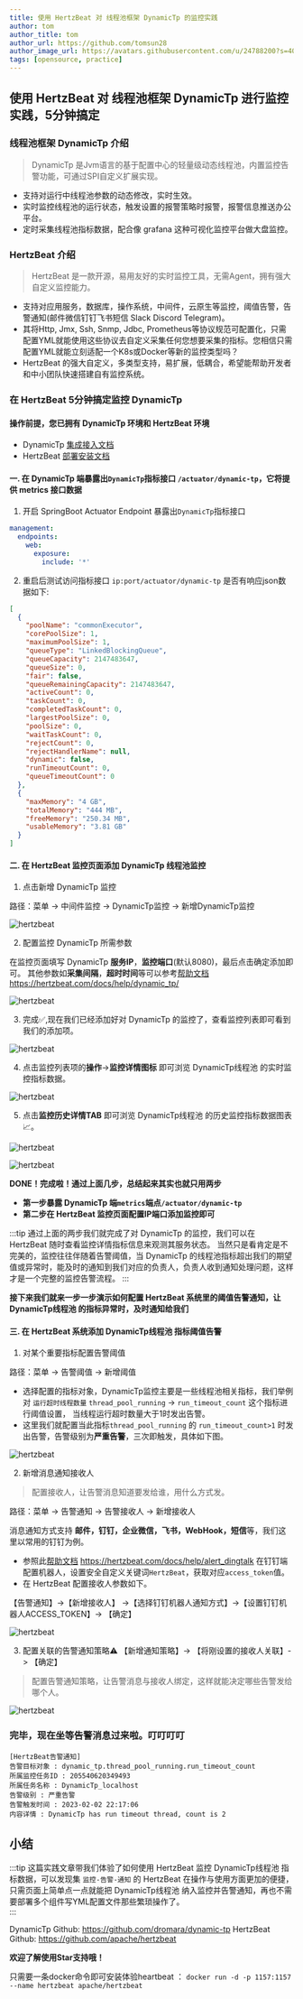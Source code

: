 ```yaml
---
title: 使用 HertzBeat 对 线程池框架 DynamicTp 的监控实践    
author: tom  
author_title: tom   
author_url: https://github.com/tomsun28  
author_image_url: https://avatars.githubusercontent.com/u/24788200?s=400&v=4  
tags: [opensource, practice]
---
```


## 使用 HertzBeat 对 线程池框架 DynamicTp 进行监控实践，5分钟搞定

### 线程池框架 DynamicTp 介绍

> DynamicTp 是Jvm语言的基于配置中心的轻量级动态线程池，内置监控告警功能，可通过SPI自定义扩展实现。

- 支持对运行中线程池参数的动态修改，实时生效。
- 实时监控线程池的运行状态，触发设置的报警策略时报警，报警信息推送办公平台。
- 定时采集线程池指标数据，配合像 grafana 这种可视化监控平台做大盘监控。

### HertzBeat 介绍

> HertzBeat 是一款开源，易用友好的实时监控工具，无需Agent，拥有强大自定义监控能力。

- 支持对应用服务，数据库，操作系统，中间件，云原生等监控，阈值告警，告警通知(邮件微信钉钉飞书短信 Slack Discord Telegram)。
- 其将Http, Jmx, Ssh, Snmp, Jdbc, Prometheus等协议规范可配置化，只需配置YML就能使用这些协议去自定义采集任何您想要采集的指标。您相信只需配置YML就能立刻适配一个K8s或Docker等新的监控类型吗？
- HertzBeat 的强大自定义，多类型支持，易扩展，低耦合，希望能帮助开发者和中小团队快速搭建自有监控系统。

### 在 HertzBeat 5分钟搞定监控 DynamicTp

#### 操作前提，您已拥有 DynamicTp 环境和 HertzBeat 环境

- DynamicTp [集成接入文档](https://dynamictp.cn/guide/use/quick-start.html)
- HertzBeat [部署安装文档](https://hertzbeat.com/docs/start/docker-deploy)

#### 一. 在 DynamicTp 端暴露出`DynamicTp`指标接口 `/actuator/dynamic-tp`，它将提供 metrics 接口数据

1. 开启 SpringBoot Actuator Endpoint 暴露出`DynamicTp`指标接口

```yaml
management:
  endpoints:
    web:
      exposure:
        include: '*'
```

2. 重启后测试访问指标接口 `ip:port/actuator/dynamic-tp` 是否有响应json数据如下:

```json
[
  {
    "poolName": "commonExecutor",
    "corePoolSize": 1,
    "maximumPoolSize": 1,
    "queueType": "LinkedBlockingQueue",
    "queueCapacity": 2147483647,
    "queueSize": 0,
    "fair": false,
    "queueRemainingCapacity": 2147483647,
    "activeCount": 0,
    "taskCount": 0,
    "completedTaskCount": 0,
    "largestPoolSize": 0,
    "poolSize": 0,
    "waitTaskCount": 0,
    "rejectCount": 0,
    "rejectHandlerName": null,
    "dynamic": false,
    "runTimeoutCount": 0,
    "queueTimeoutCount": 0
  },
  {
    "maxMemory": "4 GB",
    "totalMemory": "444 MB",
    "freeMemory": "250.34 MB",
    "usableMemory": "3.81 GB"
  }
]
```

#### 二. 在 HertzBeat 监控页面添加 DynamicTp 线程池监控

1. 点击新增 DynamicTp 监控

路径：菜单 -> 中间件监控 -> DynamicTp监控 -> 新增DynamicTp监控

![hertzbeat](/img/blog/monitor-dynamic-tp-1.png)

2. 配置监控 DynamicTp 所需参数

在监控页面填写 DynamicTp **服务IP**，**监控端口**(默认8080)，最后点击确定添加即可。
其他参数如**采集间隔**，**超时时间**等可以参考[帮助文档](https://hertzbeat.com/docs/help/dynamic_tp/) <https://hertzbeat.com/docs/help/dynamic_tp/>

![hertzbeat](/img/blog/monitor-dynamic-tp-2.png)

3. 完成✅,现在我们已经添加好对 DynamicTp 的监控了，查看监控列表即可看到我们的添加项。

![hertzbeat](/img/blog/monitor-dynamic-tp-1.png)

4. 点击监控列表项的**操作**->**监控详情图标** 即可浏览 DynamicTp线程池 的实时监控指标数据。

![hertzbeat](/img/blog/monitor-dynamic-tp-3.png)

5. 点击**监控历史详情TAB** 即可浏览 DynamicTp线程池 的历史监控指标数据图表📈。

![hertzbeat](/img/blog/monitor-dynamic-tp-4.png)

![hertzbeat](/img/blog/monitor-dynamic-tp-5.png)

**DONE！完成啦！通过上面几步，总结起来其实也就只用两步**  

- **第一步暴露 DynamicTp 端`metrics`端点`/actuator/dynamic-tp`**
- **第二步在 HertzBeat 监控页面配置IP端口添加监控即可**

:::tip
通过上面的两步我们就完成了对 DynamicTp 的监控，我们可以在 HertzBeat 随时查看监控详情指标信息来观测其服务状态。
当然只是看肯定是不完美的，监控往往伴随着告警阈值，当 DynamicTp 的线程池指标超出我们的期望值或异常时，能及时的通知到我们对应的负责人，负责人收到通知处理问题，这样才是一个完整的监控告警流程。
:::

**接下来我们就来一步一步演示如何配置 HertzBeat 系统里的阈值告警通知，让 DynamicTp线程池 的指标异常时，及时通知给我们**

#### 三. 在 HertzBeat 系统添加 DynamicTp线程池 指标阈值告警

1. 对某个重要指标配置告警阈值

路径：菜单 -> 告警阈值 -> 新增阈值

- 选择配置的指标对象，DynamicTp监控主要是一些线程池相关指标，我们举例对 `运行超时线程数量` `thread_pool_running` -> `run_timeout_count` 这个指标进行阈值设置， 当线程运行超时数量大于1时发出告警。
- 这里我们就配置当此指标`thread_pool_running` 的 `run_timeout_count>1` 时发出告警，告警级别为**严重告警**，三次即触发，具体如下图。

![hertzbeat](/img/blog/monitor-dynamic-tp-6.png)

2. 新增消息通知接收人

> 配置接收人，让告警消息知道要发给谁，用什么方式发。

路径：菜单 -> 告警通知 -> 告警接收人 -> 新增接收人

消息通知方式支持 **邮件，钉钉，企业微信，飞书，WebHook，短信**等，我们这里以常用的钉钉为例。

- 参照此[帮助文档](https://hertzbeat.com/docs/help/alert_dingtalk) <https://hertzbeat.com/docs/help/alert_dingtalk> 在钉钉端配置机器人，设置安全自定义关键词`HertzBeat`，获取对应`access_token`值。
- 在 HertzBeat 配置接收人参数如下。

【告警通知】->【新增接收人】 ->【选择钉钉机器人通知方式】->【设置钉钉机器人ACCESS_TOKEN】-> 【确定】

![hertzbeat](/img/blog/alert-notice-1.png)

3. 配置关联的告警通知策略⚠️ 【新增通知策略】-> 【将刚设置的接收人关联】-> 【确定】

> 配置告警通知策略，让告警消息与接收人绑定，这样就能决定哪些告警发给哪个人。

![hertzbeat](/img/blog/alert-notice-2.png)

### 完毕，现在坐等告警消息过来啦。叮叮叮叮

```
[HertzBeat告警通知]
告警目标对象 : dynamic_tp.thread_pool_running.run_timeout_count
所属监控任务ID : 205540620349493
所属任务名称 : DynamicTp_localhost
告警级别 : 严重告警
告警触发时间 : 2023-02-02 22:17:06
内容详情 : DynamicTp has run timeout thread, count is 2
```

## 小结

:::tip
这篇实践文章带我们体验了如何使用 HertzBeat 监控 DynamicTp线程池 指标数据，可以发现集 `监控-告警-通知` 的 HertzBeat 在操作与使用方面更加的便捷，只需页面上简单点一点就能把 DynamicTp线程池 纳入监控并告警通知，再也不需要部署多个组件写YML配置文件那些繁琐操作了。  
:::

DynamicTp Github: <https://github.com/dromara/dynamic-tp>
HertzBeat Github: <https://github.com/apache/hertzbeat>

**欢迎了解使用Star支持哦！**

只需要一条docker命令即可安装体验heartbeat ：
`docker run -d -p 1157:1157 --name hertzbeat apache/hertzbeat`
